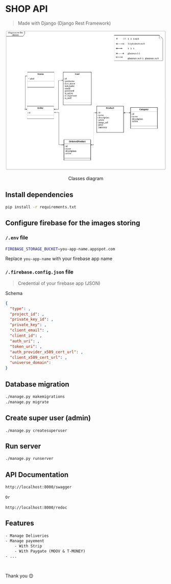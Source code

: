 # SHOP API
> Made with Django (Django Rest Framework) 

![Classes Diagram](./assets/images/diagrams_shopapi.drawio.png)

<center>Classes diagram</center>

## Install dependencies

```bash
pip install -r requirements.txt
```

## Configure firebase for the images storing

### `/.env` file

```bash
FIREBASE_STORAGE_BUCKET=you-app-name.appspot.com
```

Replace `you-app-name` with your firebase app name 

### `/.firebase.config.json` file

> Credential of your firebase app  (JSON)

Schema

```json
{
  "type": ,
  "project_id": ,
  "private_key_id": ,
  "private_key": ,
  "client_email": ,
  "client_id": ,
  "auth_uri": ,
  "token_uri": ,
  "auth_provider_x509_cert_url": ,
  "client_x509_cert_url": ,
  "universe_domain": 
}
```

## Database migration

```bash
./manage.py makemigrations
./manage.py migrate
```

## Create super user (admin)

```bashThe
./manage.py createsuperuser
```

## Run server

```bash
./manage.py runserver
```

## API Documentation

    http://localhost:8000/swagger 
    
    Or 
    
    http://localhost:8000/redoc
 

 ## Features

    - Manage Deliveries
    - Manage payement
        - With Strip
        - With Paygate (MOOV & T-MONEY)
    - ...

<br />

Thank you 😊